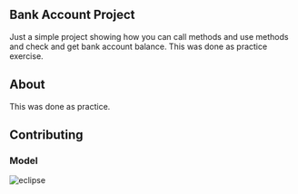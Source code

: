 ## Bank Account Project

Just a simple project showing how you can call methods and use methods and check and get bank account balance. This was done as practice exercise. 

## About
This was done as practice. 

## Contributing


### Model
![eclipse](https://user-images.githubusercontent.com/11560987/37263323-97038f9c-2575-11e8-9bd5-b8992b7fbb18.PNG)

